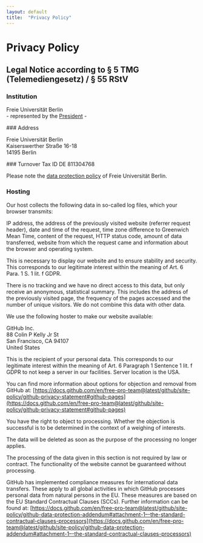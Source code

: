 ```yaml
---
layout: default
title:  "Privacy Policy"
---
```


# Privacy Policy

## Legal Notice according to § 5 TMG (Telemediengesetz) / § 55 RStV
### Institution
<p>
Freie Universität Berlin<br />
- represented by the <a href="http://www.fu-berlin.de/en/einrichtungen/organe/praesidium/praesident/index.html">President</a> -
</p>
### Address
<p>
Freie Universität Berlin<br />
Kaiserswerther Straße 16-18<br />
14195 Berlin
</p>
### Turnover Tax ID
DE 811304768

Please note the [data protection policy](https://www.fu-berlin.de/en/redaktion/impressum/datenschutzhinweise/index.html) of Freie Universität Berlin.

### Hosting
Our host collects the following data in so-called log files, which your browser transmits:

IP address, the address of the previously visited website (referrer request header), date and time of the request, time zone difference to Greenwich Mean Time, content of the request, HTTP status code, amount of data transferred, website from which the request came and information about the browser and operating system.

This is necessary to display our website and to ensure stability and security. This corresponds to our legitimate interest within the meaning of Art. 6 Para. 1 S. 1 lit. f GDPR.

There is no tracking and we have no direct access to this data, but only receive an anonymous, statistical summary. This includes the address of the previously visited page, the frequency of the pages accessed and the number of unique visitors. We do not combine this data with other data.

We use the following hoster to make our website available:
<p>
GitHub Inc.<br />
88 Colin P Kelly Jr St<br />
San Francisco, CA 94107<br />
United States
</p>

This is the recipient of your personal data. This corresponds to our legitimate interest within the meaning of Art. 6 Paragraph 1 Sentence 1 lit. f GDPR to not keep a server in our facilities. Server location is the USA.

You can find more information about options for objection and removal from GitHub at: [https://docs.github.com/en/free-pro-team@latest/github/site-policy/github-privacy-statement#github-pages](https://docs.github.com/en/free-pro-team@latest/github/site-policy/github-privacy-statement#github-pages)

You have the right to object to processing. Whether the objection is successful is to be determined in the context of a weighing of interests.

The data will be deleted as soon as the purpose of the processing no longer applies.

The processing of the data given in this section is not required by law or contract. The functionality of the website cannot be guaranteed without processing.

GitHub has implemented compliance measures for international data transfers. These apply to all global activities in which GitHub processes personal data from natural persons in the EU. These measures are based on the EU Standard Contractual Clauses (SCCs). Further information can be found at: [https://docs.github.com/en/free-pro-team@latest/github/site-policy/github-data-protection-addendum#attachment-1–-the-standard-contractual-clauses-processors](https://docs.github.com/en/free-pro-team@latest/github/site-policy/github-data-protection-addendum#attachment-1–-the-standard-contractual-clauses-processors)

